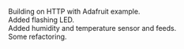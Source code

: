 Building on HTTP with Adafruit example.  
Added flashing LED.  
Added humidity and temperature sensor and feeds.  
Some refactoring.  
